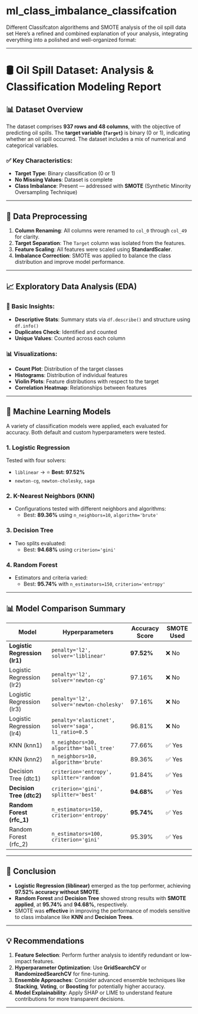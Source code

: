 # ml_class_imbalance_classifcation
Different Classifcaton algorithems and SMOTE analysis of the oil spill data set 
Here’s a refined and combined explanation of your analysis, integrating everything into a polished and well-organized format:

---

# 🛢️ Oil Spill Dataset: Analysis & Classification Modeling Report

## 📊 Dataset Overview

The dataset comprises **937 rows and 48 columns**, with the objective of predicting oil spills. The **target variable (`Target`)** is binary (0 or 1), indicating whether an oil spill occurred. The dataset includes a mix of numerical and categorical variables.

### ✅ Key Characteristics:
- **Target Type**: Binary classification (0 or 1)
- **No Missing Values**: Dataset is complete
- **Class Imbalance**: Present — addressed with **SMOTE** (Synthetic Minority Oversampling Technique)

---

## 🧹 Data Preprocessing

1. **Column Renaming**: All columns were renamed to `col_0` through `col_49` for clarity.
2. **Target Separation**: The `Target` column was isolated from the features.
3. **Feature Scaling**: All features were scaled using **StandardScaler**.
4. **Imbalance Correction**: SMOTE was applied to balance the class distribution and improve model performance.

---

## 📈 Exploratory Data Analysis (EDA)

### 🧮 Basic Insights:
- **Descriptive Stats**: Summary stats via `df.describe()` and structure using `df.info()`
- **Duplicates Check**: Identified and counted
- **Unique Values**: Counted across each column

### 📊 Visualizations:
- **Count Plot**: Distribution of the target classes
- **Histograms**: Distribution of individual features
- **Violin Plots**: Feature distributions with respect to the target
- **Correlation Heatmap**: Relationships between features

---

## 🤖 Machine Learning Models

A variety of classification models were applied, each evaluated for accuracy. Both default and custom hyperparameters were tested.

### 1. **Logistic Regression**
Tested with four solvers:
- `liblinear` → ⭐ **Best: 97.52%**
- `newton-cg`, `newton-cholesky`, `saga`

### 2. **K-Nearest Neighbors (KNN)**
- Configurations tested with different neighbors and algorithms:
  - Best: **89.36%** using `n_neighbors=10`, `algorithm='brute'`

### 3. **Decision Tree**
- Two splits evaluated:
  - Best: **94.68%** using `criterion='gini'`

### 4. **Random Forest**
- Estimators and criteria varied:
  - Best: **95.74%** with `n_estimators=150`, `criterion='entropy'`

---

## 📊 Model Comparison Summary

| Model                        | Hyperparameters                                                              | Accuracy Score | SMOTE Used |
|-----------------------------|------------------------------------------------------------------------------|----------------|------------|
| **Logistic Regression (lr1)** | `penalty='l2', solver='liblinear'`                                           | **97.52%**     | ❌ No       |
| Logistic Regression (lr2)   | `penalty='l2', solver='newton-cg'`                                          | 97.16%         | ❌ No       |
| Logistic Regression (lr3)   | `penalty='l2', solver='newton-cholesky'`                                    | 97.16%         | ❌ No       |
| Logistic Regression (lr4)   | `penalty='elasticnet', solver='saga', l1_ratio=0.5`                          | 96.81%         | ❌ No       |
| KNN (knn1)                  | `n_neighbors=30, algorithm='ball_tree'`                                     | 77.66%         | ✅ Yes      |
| KNN (knn2)                  | `n_neighbors=10, algorithm='brute'`                                         | 89.36%         | ✅ Yes      |
| Decision Tree (dtc1)        | `criterion='entropy', splitter='random'`                                    | 91.84%         | ✅ Yes      |
| **Decision Tree (dtc2)**     | `criterion='gini', splitter='best'`                                         | **94.68%**     | ✅ Yes      |
| **Random Forest (rfc_1)**    | `n_estimators=150, criterion='entropy'`                                     | **95.74%**     | ✅ Yes      |
| Random Forest (rfc_2)       | `n_estimators=100, criterion='gini'`                                        | 95.39%         | ✅ Yes      |

---

## 🧾 Conclusion

- **Logistic Regression (liblinear)** emerged as the top performer, achieving **97.52% accuracy without SMOTE**.
- **Random Forest** and **Decision Tree** showed strong results with **SMOTE applied**, at **95.74%** and **94.68%**, respectively.
- SMOTE was **effective** in improving the performance of models sensitive to class imbalance like **KNN** and **Decision Trees**.

---

## 💡 Recommendations

1. **Feature Selection**: Perform further analysis to identify redundant or low-impact features.
2. **Hyperparameter Optimization**: Use **GridSearchCV** or **RandomizedSearchCV** for fine-tuning.
3. **Ensemble Approaches**: Consider advanced ensemble techniques like **Stacking**, **Voting**, or **Boosting** for potentially higher accuracy.
4. **Model Explainability**: Apply SHAP or LIME to understand feature contributions for more transparent decisions.

---
